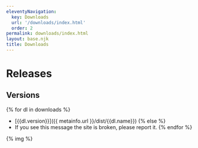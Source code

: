 ```yaml
---
eleventyNavigation:
  key: Downloads
  url: '/downloads/index.html'
  order: 2
permalink: downloads/index.html
layout: base.njk
title: Downloads
---
```

# Releases
## Versions

{% for dl in downloads %}
- [{{dl.version}}]({{ metainfo.url }}/dist/{{dl.name}})
{% else %}
- If you see this message the site is broken, please report it.
{% endfor %}

{% img %}
